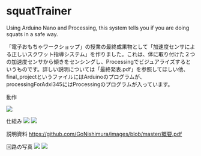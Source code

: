 # squatTrainer
Using Arduino Nano and Processing, this system tells you if you are doing squats in a safe way.

「電子おもちゃワークショップ」の授業の最終成果物として「加速度センサによる正しいスクワット指導システム」を作りました。これは、体に取り付けた２つの加速度センサから傾きをセンシングし、Processingでビジュアライズするというものです。詳しい説明については「最終発表.pdf」を参照してほしい他、final_projectというファイルにはArduinoのプログラムが、processingForAdxl345にはProcessingのプログラムが入っています。

動作

<img src="https://github.com/GoNishimura/images/blob/master/ap.gif">

仕組み
<img src="https://github.com/GoNishimura/images/blob/master/最終発表のコピー-1.png">
<img src="https://github.com/GoNishimura/images/blob/master/最終発表のコピー2-1.png">

説明資料
https://github.com/GoNishimura/images/blob/master/概要.pdf

回路の写真
<img src="https://github.com/GoNishimura/images/blob/master/IMG_2847.jpg">
<img src="https://github.com/GoNishimura/images/blob/master/IMG_2848.jpg">
